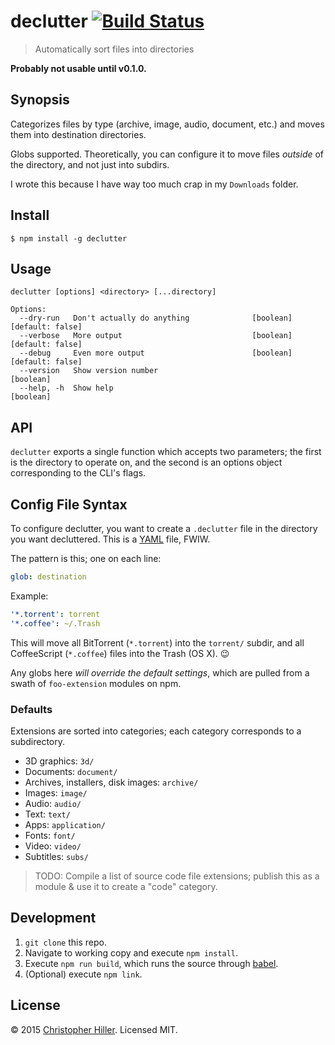 # declutter [![Build Status](https://travis-ci.org/boneskull/declutter.svg?branch=master)](https://travis-ci.org/boneskull/declutter)

> Automatically sort files into directories 

**Probably not usable until v0.1.0.**

## Synopsis

Categorizes files by type (archive, image, audio, document, etc.) and moves them into destination directories.

Globs supported.  Theoretically, you can configure it to move files *outside* of the directory, and not just into subdirs.

I wrote this because I have way too much crap in my `Downloads` folder.  

## Install

```shell
$ npm install -g declutter
```

## Usage

```
declutter [options] <directory> [...directory]

Options:
  --dry-run   Don't actually do anything              [boolean] [default: false]
  --verbose   More output                             [boolean] [default: false]
  --debug     Even more output                        [boolean] [default: false]
  --version   Show version number                                      [boolean]
  --help, -h  Show help                                                [boolean]
```

## API

`declutter` exports a single function which accepts two parameters; the first is the directory to operate on, and the second is an options object corresponding to the CLI's flags.

## Config File Syntax

To configure declutter, you want to create a `.declutter` file in the directory you want decluttered.  This is a [YAML](https://en.wikipedia.org/wiki/Yaml) file, FWIW.

The pattern is this; one on each line:

```yaml
glob: destination
```

Example:

```yaml
'*.torrent': torrent
'*.coffee': ~/.Trash
```

This will move all BitTorrent (`*.torrent`) into the `torrent/` subdir, and all CoffeeScript (`*.coffee`) files into the Trash (OS X).  :wink:

Any globs here *will override the default settings*, which are pulled from a swath of `foo-extension` modules on npm.

### Defaults

Extensions are sorted into categories; each category corresponds to a subdirectory.

- 3D graphics: `3d/`
- Documents: `document/`
- Archives, installers, disk images: `archive/`
- Images: `image/`
- Audio: `audio/`
- Text: `text/`
- Apps: `application/`
- Fonts: `font/`
- Video: `video/`
- Subtitles: `subs/`

> TODO: Compile a list of source code file extensions; publish this as a module & use it to create a "code" category.

## Development

1.  `git clone` this repo.
2.  Navigate to working copy and execute `npm install`.
3.  Execute `npm run build`, which runs the source through [babel](https://babeljs.io).
4.  (Optional) execute `npm link`.

## License

© 2015 [Christopher Hiller](https://boneskull.com).  Licensed MIT.
